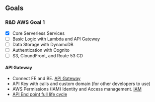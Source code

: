 ## Goals

### R&D AWS Goal 1
- [x] Core Serverless Services
- [ ] Basic Logic with Lambda and API Gateway
- [ ] Data Storage with DynamoDB
- [ ] Authentication with Cognito
- [ ] S3, CloundFront, and Route 53 CD

#### API Gateway
- Connect FE and BE. [API Gateway](https://docs.aws.amazon.com/apigateway/latest/developerguide/welcome.html)
- API Key with calls and custom domain (for other developers to use) 
- AWS Permissions (IAM) Identity and Access management. [IAM](https://docs.aws.amazon.com/IAM/latest/UserGuide/id.html)
- [API End point full life cycle](https://github.com/cw-infinite/Cellhunter/blob/master/ScratchWork/fullcycle.md)
